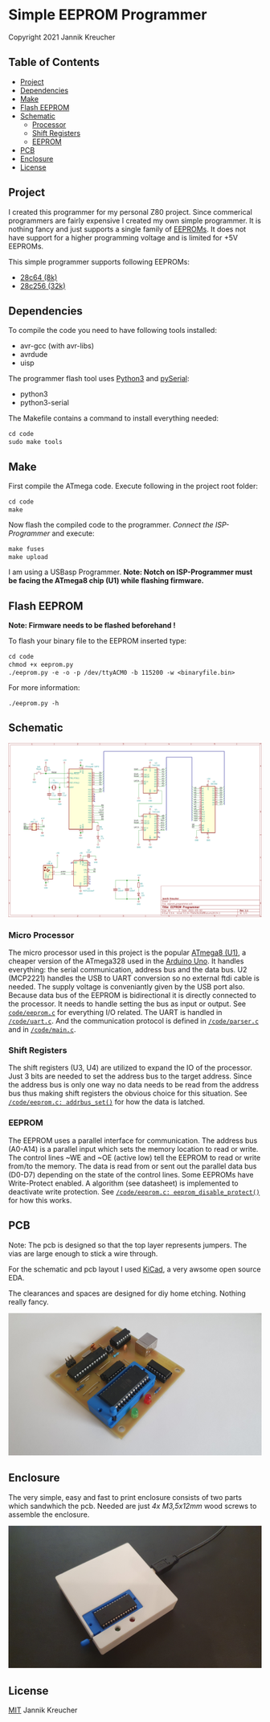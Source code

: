 # Simple EEPROM Programmer

Copyright 2021 Jannik Kreucher


## Table of Contents
 - [Project](#project)
 - [Dependencies](#dependencies)
 - [Make](#make)
 - [Flash EEPROM](#flash-eeprom)
 - [Schematic](#schematic)
   - [Processor](#micro-processor)
   - [Shift Registers](#shift-registers)
   - [EEPROM](#eeprom)
 - [PCB](#pcb)
 - [Enclosure](#enclosure)
 - [License](#license)



## Project

I created this programmer for my personal Z80 project. Since commerical programmers are fairly expensive I created my own simple programmer. It is nothing fancy and just supports a single family of [EEPROMs](https://en.wikipedia.org/wiki/EEPROM). It does not have support for a higher programming voltage and is limited for +5V EEPROMs.

This simple programmer supports following EEPROMs:
 - [28c64 (8k)](http://ww1.microchip.com/downloads/en/devicedoc/doc0001h.pdf)
 - [28c256 (32k)](http://ww1.microchip.com/downloads/en/DeviceDoc/doc0006.pdf)



## Dependencies

To compile the code you need to have following tools installed:
 - avr-gcc (with avr-libs)
 - avrdude
 - uisp

The programmer flash tool uses [Python3](https://www.python.org/) and [pySerial](https://pyserial.readthedocs.io/en/latest/pyserial.html):
 - python3
 - python3-serial

The Makefile contains a command to install everything needed:
```
cd code
sudo make tools
```



## Make

First compile the ATmega code. Execute following in the project root folder:
```
cd code
make
```

Now flash the compiled code to the programmer. *Connect the ISP-Programmer* and execute:
```
make fuses
make upload
```
I am using a USBasp Programmer. **Note: Notch on ISP-Programmer must be facing the ATmega8 chip (U1) while flashing firmware.**



## Flash EEPROM

**Note: Firmware needs to be flashed beforehand !**

To flash your binary file to the EEPROM inserted type:
```
cd code
chmod +x eeprom.py
./eeprom.py -e -o -p /dev/ttyACM0 -b 115200 -w <binaryfile.bin>
```

For more information:
```
./eeprom.py -h
```


## Schematic

![Schematic](print/eeprom_programmer.png)

### Micro Processor
The micro processor used in this project is the popular [ATmega8 (U1)](https://ww1.microchip.com/downloads/en/DeviceDoc/Atmel-2486-8-bit-AVR-microcontroller-ATmega8_L_datasheet.pdf), a cheaper version of the ATmega328 used in the [Arduino Uno](https://store.arduino.cc/arduino-uno-rev3). It handles everything: the serial communication, address bus and the data bus. U2 (MCP2221) handles the USB to UART conversion so no external ftdi cable is needed. The supply voltage is conveniantly given by the USB port also. Because data bus of the EEPROM is bidirectional it is directly connected to the processor. It needs to handle setting the bus as input or output. See [`code/eeprom.c`](code/eeprom.c) for everything I/O related. The UART is handled in [`/code/uart.c`](code/uart.c). And the communication protocol is defined in [`/code/parser.c`](code/parser.c) and in [`/code/main.c`](code/main.c).

### Shift Registers
The shift registers (U3, U4) are utilized to expand the IO of the processor. Just 3 bits are needed to set the address bus to the target address. Since the address bus is only one way no data needs to be read from the address bus thus making shift registers the obvious choice for this situation. See [`/code/eeprom.c: addrbus_set()`](code/eeprom.c) for how the data is latched.

### EEPROM

The EEPROM uses a parallel interface for communication. The address bus (A0-A14) is a parallel input which sets the memory location to read or write. The control lines ~WE and ~OE (active low) tell the EEPROM to read or write from/to the memory. The data is read from or sent out the parallel data bus (D0-D7) depending on the state of the control lines. Some EEPROMs have Write-Protect enabled. A algorithm (see datasheet) is implemented to deactivate write protection. See [`/code/eeprom.c: eeprom_disable_protect()`](code/eeprom.c) for how this works.



## PCB

Note: The pcb is designed so that the top layer represents jumpers. The vias are large enough to stick a wire through.

For the schematic and pcb layout I used [KiCad](https://kicad.org/), a very awsome open source EDA.

The clearances and spaces are designed for diy home etching. Nothing really fancy.

![PCB](pictures/pcb_soldered.jpg)



## Enclosure

The very simple, easy and fast to print enclosure consists of two parts which sandwhich the pcb. Needed are just *4x M3,5x12mm* wood screws to assemble the enclosure.

![Enclosure](pictures/case.jpg)


## License

[MIT](LICENSE) Jannik Kreucher
